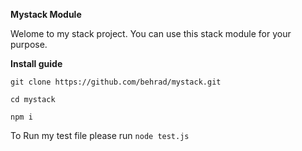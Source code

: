 **Mystack Module**

Welome to my stack project. You can use this stack module for your purpose.


**Install guide**

`git clone https://github.com/behrad/mystack.git`

`cd mystack`

`npm i`


To Run my test file please run
`node test.js`
